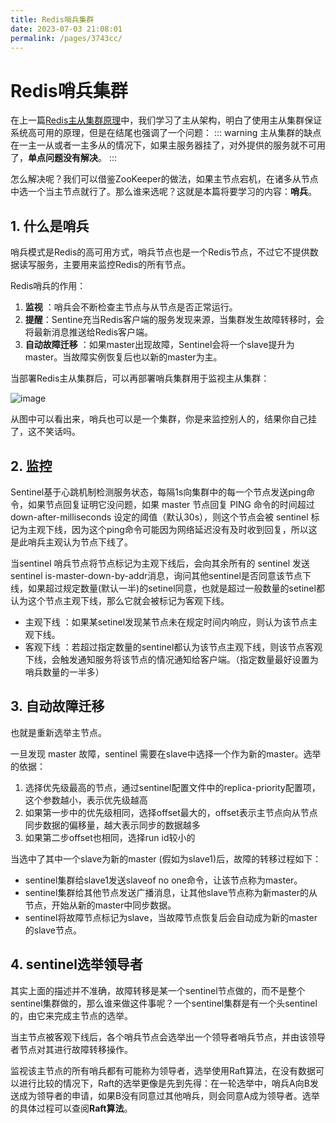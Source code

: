 ```yaml
---
title: Redis哨兵集群
date: 2023-07-03 21:08:01
permalink: /pages/3743cc/
---
```


# Redis哨兵集群

在上一篇[Redis主从集群原理](40.Redis主从集群原理.md)中，我们学习了主从架构，明白了使用主从集群保证系统高可用的原理，但是在结尾也强调了一个问题：
::: warning 主从集群的缺点
在一主一从或者一主多从的情况下，如果主服务器挂了，对外提供的服务就不可用了，**单点问题没有解决**。
:::



怎么解决呢？我们可以借鉴ZooKeeper的做法，如果主节点宕机，在诸多从节点中选一个当主节点就行了。那么谁来选呢？这就是本篇将要学习的内容：**哨兵**。

## 1. 什么是哨兵

哨兵模式是Redis的高可用方式，哨兵节点也是一个Redis节点，不过它不提供数据读写服务，主要用来监控Redis的所有节点。

Redis哨兵的作用：

1. **监视** ：哨兵会不断检查主节点与从节点是否正常运行。
2. **提醒 ​**：Sentine充当Redis客户端的服务发现来源，当集群发生故障转移时，会将最新消息推送给Redis客户端。
3. **自动故障迁移** ：如果master出现故障，Sentinel会将一个slave提升为master。当故障实例恢复后也以新的master为主。

当部署Redis主从集群后，可以再部署哨兵集群用于监视主从集群：

![image](https://typorehwf.oss-cn-chengdu.aliyuncs.com/image-20230701203848-q7woevj.png)

从图中可以看出来，哨兵也可以是一个集群，你是来监控别人的，结果你自己挂了，这不笑话吗。

## 2. 监控

Sentinel基于心跳机制检测服务状态，每隔1s向集群中的每一个节点发送ping命令，如果节点回复证明它没问题，如果 master 节点回复 PING 命令的时间超过 down-after-milliseconds 设定的阈值（默认30s），则这个节点会被 sentinel 标记为主观下线，因为这个ping命令可能因为网络延迟没有及时收到回复，所以这是此哨兵主观认为节点下线了。

当sentinel 哨兵节点将节点标记为主观下线后，会向其余所有的 sentinel 发送sentinel is-master-down-by-addr消息，询问其他sentinel是否同意该节点下线，如果超过规定数量(默认一半)的setinel同意，也就是超过一般数量的setinel都认为这个节点主观下线，那么它就会被标记为客观下线。

* 主观下线 ：如果某setinel发现某节点未在规定时间内响应，则认为该节点主观下线。
* 客观下线 ：若超过指定数量的sentinel都认为该节点主观下线，则该节点客观下线，会触发通知服务将该节点的情况通知给客户端。（指定数量最好设置为哨兵数量的一半多）

## 3. **自动故障迁移**

也就是重新选举主节点。

一旦发现 master 故障，sentinel 需要在slave中选择一个作为新的master。选举的依据：

1. 选择优先级最高的节点，通过sentinel配置文件中的replica-priority配置项，这个参数越小，表示优先级越高
2. 如果第一步中的优先级相同，选择offset最大的，offset表示主节点向从节点同步数据的偏移量，越大表示同步的数据越多
3. 如果第二步offset也相同，选择run id较小的

当选中了其中一个slave为新的master (假如为slave1)后，故障的转移过程如下：

* sentinel集群给slave1发送slaveof no one命令，让该节点称为master。
* sentinel集群给其他节点发送广播消息，让其他slave节点称为新master的从节点，开始从新的master中同步数据。
* sentinel将故障节点标记为slave，当故障节点恢复后会自动成为新的master的slave节点。

## 4. sentinel选举领导者

其实上面的描述并不准确，故障转移是某一个sentinel节点做的，而不是整个sentinel集群做的，那么谁来做这件事呢？一个sentinel集群是有一个头sentinel的，由它来完成主节点的选举。

当主节点被客观下线后，各个哨兵节点会选举出一个领导者哨兵节点，并由该领导者节点对其进行故障转移操作。

监视该主节点的所有哨兵都有可能称为领导者，选举使用Raft算法，在没有数据可以进行比较的情况下，Raft的选举更像是先到先得：在一轮选举中，哨兵A向B发送成为领导者的申请，如果B没有同意过其他哨兵，则会同意A成为领导者。选举的具体过程可以查阅**Raft算法**。

‍